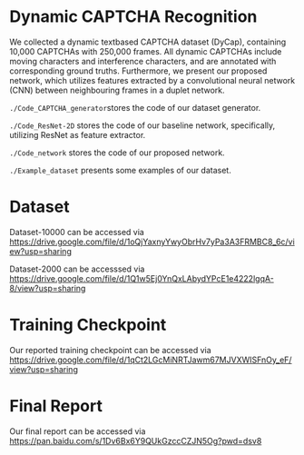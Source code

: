 # Dynamic CAPTCHA Recognition
We collected a dynamic textbased CAPTCHA dataset (DyCap), containing 10,000 CAPTCHAs with 250,000 frames. All dynamic CAPTCHAs include moving characters and interference characters, and are annotated with corresponding ground truths. Furthermore, we present our proposed network, which utilizes features extracted by a convolutional neural network (CNN) between neighbouring frames in a duplet network.

```./Code_CAPTCHA_generator```stores the code of our dataset generator.

```./Code_ResNet-2D``` stores the code of our baseline network, specifically, utilizing ResNet as feature extractor.

```./Code_network``` stores the code of our proposed network.

```./Example_dataset``` presents some examples of our dataset.

# Dataset
Dataset-10000 can be accessed via https://drive.google.com/file/d/1oQjYaxnyYwyObrHv7yPa3A3FRMBC8_6c/view?usp=sharing

Dataset-2000 can be accesssed via https://drive.google.com/file/d/1Q1w5Ej0YnQxLAbydYPcE1e4222lgqA-8/view?usp=sharing

# Training Checkpoint
Our reported training checkpoint can be accessed via https://drive.google.com/file/d/1qCt2LGcMiNRTJawm67MJVXWISFnOy_eF/view?usp=sharing

# Final Report
Our final report can be accessed via https://pan.baidu.com/s/1Dv6Bx6Y9QUkGzccCZJN5Og?pwd=dsv8
